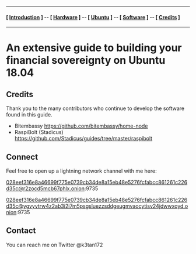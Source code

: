 
----
#### [ [Introduction](README.md) ] -- [ [Hardware](HARDWARE.md) ] -- [ [Ubuntu](UBUNTU.md) ] -- [ [Software](SOFTWARE.md) ] -- [ [Credits](CREDITS.md) ]

-----
# An extensive guide to building your financial sovereignty on Ubuntu 18.04

## Credits

Thank you to the many contributors who continue to develop the software found in this guide.

* Bitembassy https://github.com/bitembassy/home-node
* RaspiBolt (Stadicus) https://github.com/Stadicus/guides/tree/master/raspibolt

## Connect

Feel free to open up a lightning network channel with me here:

028eef316e8a46699f775e0739cb34de8a15eb48e5276fcfabcc861261c226d35c@r2zocd5mcb67phlx.onion:9735

028eef316e8a46699f775e0739cb34de8a15eb48e5276fcfabcc861261c226d35c@ygvyvtrw4z2ab3i2i7m5psgsluezzsddgeugmvaocytisv24jdwwxoyd.onion:9735

## Contact

You can reach me on Twitter @k3tan172
